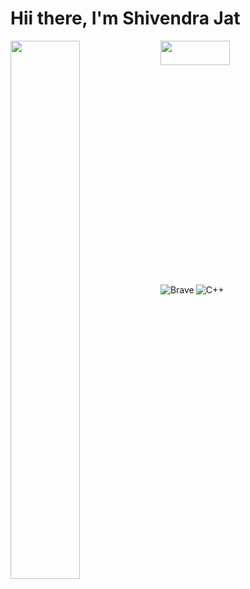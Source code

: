 # Hii there, I'm Shivendra Jat
<img align="left" width="47%" src="https://github-readme-stats.vercel.app/api?username=SHIVENDRA8004&show_icons=true&theme=radical" />
<img align="left" height="10%" width="47%"  src="https://github-readme-stats.vercel.app/api/top-langs/?username=SHIVENDRA8004&layout=compact" />
<img align="left" alt="Brave"src="https://img.shields.io/badge/Brave-FB542B?style=for-the-badge&logo=Brave&logoColor=white" />
<img align="left" alt="C++" src="https://img.shields.io/badge/c++-%2300599C.svg?style=for-the-badge&logo=c%2B%2B&logoColor=white" />
